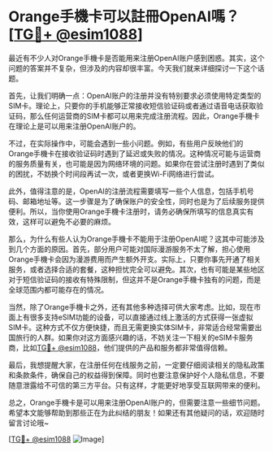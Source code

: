 # Orange手機卡可以註冊OpenAI嗎？[[TG💪+ @esim1088](https://t.me/s/esim1088)]

最近有不少人对Orange手機卡是否能用来注册OpenAI账户感到困惑。其实，这个问题的答案并不复杂，但涉及的内容却很丰富。今天我们就来详细探讨一下这个话题。

首先，让我们明确一点：OpenAI账户的注册并没有特别要求必须使用特定类型的SIM卡。理论上，只要你的手机能够正常接收短信验证码或者通过语音电话获取验证码，那么任何运营商的SIM卡都可以用来完成注册流程。因此，Orange手機卡在理论上是可以用来注册OpenAI账户的。

不过，在实际操作中，可能会遇到一些小问题。例如，有些用户反映他们的Orange手機卡在接收验证码时遇到了延迟或失败的情况。这种情况可能与运营商的服务质量有关，也可能是因为网络环境的问题。如果你在尝试注册时遇到了类似的困扰，不妨换个时间段再试一次，或者更换Wi-Fi网络进行尝试。

此外，值得注意的是，OpenAI的注册流程需要填写一些个人信息，包括手机号码、邮箱地址等。这一步骤是为了确保账户的安全性，同时也是为了后续服务提供便利。所以，当你使用Orange手機卡注册时，请务必确保所填写的信息真实有效，这样可以避免不必要的麻烦。

那么，为什么有些人认为Orange手機卡不能用于注册OpenAI呢？这其中可能涉及到几个方面的原因。首先，部分用户可能对国际漫游服务不太了解，担心使用Orange手機卡会因为漫游费用而产生额外开支。实际上，只要你事先开通了相关服务，或者选择合适的套餐，这种担忧完全可以避免。其次，也有可能是某些地区对于短信验证码的接收有特殊限制，但这并不是Orange手機卡独有的问题，而是全球范围内都可能存在的情况。

当然，除了Orange手機卡之外，还有其他多种选择可供大家考虑。比如，现在市面上有很多支持eSIM功能的设备，可以直接通过线上激活的方式获得一张虚拟SIM卡。这种方式不仅方便快捷，而且无需更换实体SIM卡，非常适合经常需要出国旅行的人群。如果你对这方面感兴趣的话，不妨关注一下相关的eSIM卡服务商，比如[TG💪+ @esim1088](https://t.me/s/esim1088)，他们提供的产品和服务都非常值得信赖。

最后，我想提醒大家，在注册任何在线服务之前，一定要仔细阅读相关的隐私政策和条款条件，确保自己的权益得到保障。同时也要注意保护好个人隐私信息，不要随意泄露给不可信的第三方平台。只有这样，才能更好地享受互联网带来的便利。

总之，Orange手機卡是可以用来注册OpenAI账户的，但需要注意一些细节问题。希望本文能够帮助到那些正在为此纠结的朋友！如果还有其他疑问的话，欢迎随时留言讨论哦~

[[TG💪+ @esim1088](https://t.me/s/esim1088) ![Image](https://i.postimg.cc/4NQfJmqS/Snipaste-2025-05-13-00-14-12.png)]